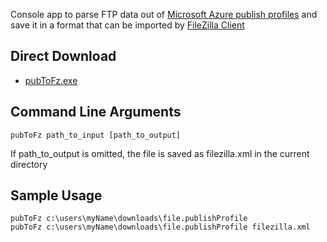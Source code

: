 Console app to parse FTP data out of [Microsoft Azure publish profiles](https://msdn.microsoft.com/en-us/library/dn385850%28v=nav.70%29.aspx) and save it in a format that can be imported by [FileZilla Client](https://filezilla-project.org/)

## Direct Download ##
* [pubToFz.exe](../apps/pubToFz.exe?raw=true)
    
## Command Line Arguments ##


    pubToFz path_to_input [path_to_output]
    
If path_to_output is omitted, the file is saved as filezilla.xml in the current directory     


    
    
## Sample Usage ##

    pubToFz c:\users\myName\downloads\file.publishProfile
    pubToFz c:\users\myName\downloads\file.publishProfile filezilla.xml

